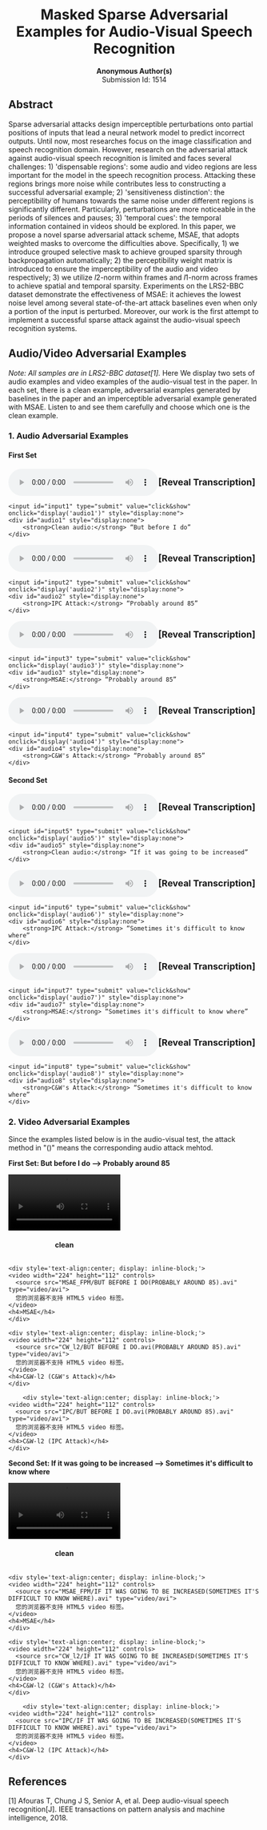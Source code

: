 <h1><center>Masked Sparse Adversarial Examples for Audio-Visual Speech Recognition</center></h1>

<center><b>Anonymous Author(s)</b></center>

<center>Submission Id: 1514</center> 

## Abstract
Sparse adversarial attacks design imperceptible perturbations onto partial positions of inputs that lead a neural network model to predict incorrect outputs. Until now, most researches focus on the image classification and speech recognition domain. However, research on the adversarial attack against audio-visual speech recognition is limited and faces several challenges: 1) 'dispensable regions': some audio and video regions are less important for the model in the speech recognition process. Attacking these regions brings more noise while contributes less to constructing a successful adversarial example; 2) 'sensitiveness distinction': the perceptibility of humans towards the same noise under different regions is significantly different. Particularly, perturbations are more noticeable in the periods of silences and pauses; 3) 'temporal cues': the temporal information contained in videos should be explored. In this paper, we propose a novel sparse adversarial attack scheme, MSAE, that adopts weighted masks to overcome the difficulties above. Specifically, 1) we introduce grouped selective mask to achieve grouped sparsity through backpropagation automatically; 2) the perceptibility weight matrix is introduced to ensure the imperceptibility of the audio and video respectively; 3) we utilize $l2$-norm within frames and $l1$-norm across frames to achieve spatial and temporal sparsity. Experiments on the LRS2-BBC dataset demonstrate the effectiveness of MSAE: it achieves the lowest noise level among several state-of-the-art attack baselines even when only a portion of the input is perturbed. Moreover, our work is the first attempt to implement a successful sparse attack against the audio-visual speech recognition systems.

## Audio/Video Adversarial Examples
*Note: All samples are in LRS2-BBC dataset[1].*
Here We display two sets of audio examples and video examples of the audio-visual test in the paper. In each set, there is a clean example, adversarial examples generated by baselines in the paper and an imperceptible adversarial example generated with MSAE. Listen to and see them carefully and choose which one is the clean example.


### 1. Audio Adversarial Examples
#### First Set
<div>
	<audio src="MSAE_FPM/BUT BEFORE I DO.wav" controls="controls" style='display:inline-block;'>
	Your browser does not support the audio element.
	</audio>
	<div style='text-align:center; height:54px;display:inline-block; position:absolute;'>
	<label for="input1" style='line-height:54px;font-size:18px;font-weight:bold; text-align:center;'>[Reveal Transcription]</label>
	</div>
	
	<input id="input1" type="submit" value="click&show" onclick="display('audio1')" style="display:none">
	<div id="audio1" style="display:none">
		<strong>Clean audio:</strong> “But before I do”
	</div>
</div>
<div>
	<audio src="IPC/BUT BEFORE I DO(PROBABLY AROUND 85).wav" controls="controls" style='display:inline-block;'>
	Your browser does not support the audio element.
	</audio>
	<div style='text-align:center; height:54px;display:inline-block; position:absolute;'>
	<label for="input2" style='line-height:54px;font-size:18px;font-weight:bold; text-align:center;'>[Reveal Transcription]</label>
	</div>
	
	<input id="input2" type="submit" value="click&show" onclick="display('audio2')" style="display:none">
	<div id="audio2" style="display:none">
		<strong>IPC Attack:</strong> “Probably around 85”
	</div>
</div>
<div>
	<audio src="CW_l2/BUT BEFORE I DO(PROBABLY AROUND 85).wav" controls="controls" style='display:inline-block;'>
	Your browser does not support the audio element.
	</audio>
	<div style='text-align:center; height:54px;display:inline-block; position:absolute;'>
	<label for="input3" style='line-height:54px;font-size:18px;font-weight:bold; text-align:center;'>[Reveal Transcription]</label>
	</div>
	
	<input id="input3" type="submit" value="click&show" onclick="display('audio3')" style="display:none">
	<div id="audio3" style="display:none">
		<strong>MSAE:</strong> “Probably around 85”
	</div>
</div>
<div>
	<audio src="MSAE_FPM/BUT BEFORE I DO(PROBABLY AROUND 85).wav" controls="controls" style='display:inline-block;'>
	Your browser does not support the audio element.
	</audio>
	<div style='text-align:center; height:54px;display:inline-block; position:absolute;'>
	<label for="input4" style='line-height:54px;font-size:18px;font-weight:bold; text-align:center;'>[Reveal Transcription]</label>
	</div>
	
	<input id="input4" type="submit" value="click&show" onclick="display('audio4')" style="display:none">
	<div id="audio4" style="display:none">
		<strong>C&W's Attack:</strong> “Probably around 85”
	</div>
</div>

#### Second Set
<div>
	<audio src="MSAE_FPM/IF IT WAS GOING TO BE INCREASED.wav" controls="controls" style='display:inline-block;'>
	Your browser does not support the audio element.
	</audio>
	<div style='text-align:center; height:54px;display:inline-block; position:absolute;'>
	<label for="input5" style='line-height:54px;font-size:18px;font-weight:bold; text-align:center;'>[Reveal Transcription]</label>
	</div>
	
	<input id="input5" type="submit" value="click&show" onclick="display('audio5')" style="display:none">
	<div id="audio5" style="display:none">
		<strong>Clean audio:</strong> “If it was going to be increased”
	</div>
</div>
<div>
	<audio src="IPC/IF IT WAS GOING TO BE INCREASED(SOMETIMES IT'S DIFFICULT TO KNOW WHERE).wav" controls="controls" style='display:inline-block;'>
	Your browser does not support the audio element.
	</audio>
	<div style='text-align:center; height:54px;display:inline-block; position:absolute;'>
	<label for="input6" style='line-height:54px;font-size:18px;font-weight:bold; text-align:center;'>[Reveal Transcription]</label>
	</div>
	
	<input id="input6" type="submit" value="click&show" onclick="display('audio6')" style="display:none">
	<div id="audio6" style="display:none">
		<strong>IPC Attack:</strong> “Sometimes it's difficult to know where”
	</div>
</div>
<div>
	<audio src="CW_l2/IF IT WAS GOING TO BE INCREASED(SOMETIMES IT'S DIFFICULT TO KNOW WHERE).wav" controls="controls" style='display:inline-block;'>
	Your browser does not support the audio element.
	</audio>
	<div style='text-align:center; height:54px;display:inline-block; position:absolute;'>
	<label for="input7" style='line-height:54px;font-size:18px;font-weight:bold; text-align:center;'>[Reveal Transcription]</label>
	</div>
	
	<input id="input7" type="submit" value="click&show" onclick="display('audio7')" style="display:none">
	<div id="audio7" style="display:none">
		<strong>MSAE:</strong> “Sometimes it's difficult to know where”
	</div>
</div>
<div>
	<audio src="MSAE_FPM/IF IT WAS GOING TO BE INCREASED(SOMETIMES IT'S DIFFICULT TO KNOW WHERE).wav" controls="controls" style='display:inline-block;'>
	Your browser does not support the audio element.
	</audio>
	<div style='text-align:center; height:54px;display:inline-block; position:absolute;'>
	<label for="input8" style='line-height:54px;font-size:18px;font-weight:bold; text-align:center;'>[Reveal Transcription]</label>
	</div>
	
	<input id="input8" type="submit" value="click&show" onclick="display('audio8')" style="display:none">
	<div id="audio8" style="display:none">
		<strong>C&W's Attack:</strong> “Sometimes it's difficult to know where”
	</div>
</div>

### 2. Video Adversarial Examples
Since the examples listed below is in the audio-visual test, the attack method in "()" means the corresponding audio attack mehtod.

**First Set: But before I do  -->  Probably around 85**
<div>
	<div style='text-align:center; display: inline-block;'>
	<video width="224" height="112" controls>
	  <source src="CW_l2/BUT BEFORE I DO.avi" type="video/avi">
	  您的浏览器不支持 HTML5 video 标签。
	</video>
	<h4>clean</h4>
	</div>
	
	<div style='text-align:center; display: inline-block;'>
	<video width="224" height="112" controls>
	  <source src="MSAE_FPM/BUT BEFORE I DO(PROBABLY AROUND 85).avi" type="video/avi">
	  您的浏览器不支持 HTML5 video 标签。
	</video>
	<h4>MSAE</h4>
	</div>

	<div style='text-align:center; display: inline-block;'>
	<video width="224" height="112" controls>
	  <source src="CW_l2/BUT BEFORE I DO.avi(PROBABLY AROUND 85).avi" type="video/avi">
	  您的浏览器不支持 HTML5 video 标签。
	</video>
	<h4>C&W-l2 (C&W's Attack)</h4>
	</div>
	
		<div style='text-align:center; display: inline-block;'>
	<video width="224" height="112" controls>
	  <source src="IPC/BUT BEFORE I DO.avi(PROBABLY AROUND 85).avi" type="video/avi">
	  您的浏览器不支持 HTML5 video 标签。
	</video>
	<h4>C&W-l2 (IPC Attack)</h4>
	</div>
</div>

**Second Set: If it was going to be increased  -->  Sometimes it's difficult to know where**
<div>
	<div style='text-align:center; display: inline-block;'>
	<video width="224" height="112" controls>
	  <source src="CW_l2/IF IT WAS GOING TO BE INCREASED.avi" type="video/avi">
	  您的浏览器不支持 HTML5 video 标签。
	</video>
	<h4>clean</h4>
	</div>
	
	<div style='text-align:center; display: inline-block;'>
	<video width="224" height="112" controls>
	  <source src="MSAE_FPM/IF IT WAS GOING TO BE INCREASED(SOMETIMES IT'S DIFFICULT TO KNOW WHERE).avi" type="video/avi">
	  您的浏览器不支持 HTML5 video 标签。
	</video>
	<h4>MSAE</h4>
	</div>

	<div style='text-align:center; display: inline-block;'>
	<video width="224" height="112" controls>
	  <source src="CW_l2/IF IT WAS GOING TO BE INCREASED(SOMETIMES IT'S DIFFICULT TO KNOW WHERE).avi" type="video/avi">
	  您的浏览器不支持 HTML5 video 标签。
	</video>
	<h4>C&W-l2 (C&W's Attack)</h4>
	</div>
	
		<div style='text-align:center; display: inline-block;'>
	<video width="224" height="112" controls>
	  <source src="IPC/IF IT WAS GOING TO BE INCREASED(SOMETIMES IT'S DIFFICULT TO KNOW WHERE).avi" type="video/avi">
	  您的浏览器不支持 HTML5 video 标签。
	</video>
	<h4>C&W-l2 (IPC Attack)</h4>
	</div>
</div>


## References
[1] Afouras T, Chung J S, Senior A, et al. Deep audio-visual speech recognition[J]. IEEE transactions on pattern analysis and machine intelligence, 2018.




<script type="text/javascript">
 
    function display(id){  
        var traget=document.getElementById(id);  
        if(traget.style.display=="none"){  
            traget.style.display="";  
        }else{  
            traget.style.display="none";  
      }  
   }  
</script>
